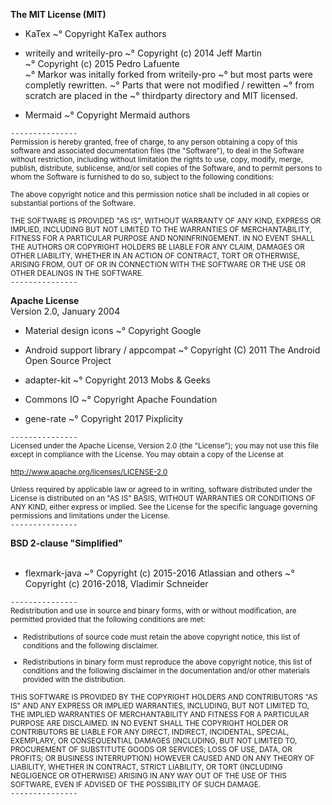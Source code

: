 **The MIT License (MIT)**  
* KaTex
~° Copyright KaTex authors

* writeily and writeily-pro
~° Copyright (c) 2014 Jeff Martin  
~° Copyright (c) 2015 Pedro Lafuente   
~° Markor was initally forked from writeily-pro
~° but most parts were completly rewritten.
~° Parts that were not modified / rewitten
~° from scratch are placed in the
~° thirdparty directory and MIT licensed.

* Mermaid
~° Copyright Mermaid authors


`---------------`  
<small>Permission is hereby granted, free of charge, to any person obtaining a copy
of this software and associated documentation files (the "Software"), to deal
in the Software without restriction, including without limitation the rights
to use, copy, modify, merge, publish, distribute, sublicense, and/or sell
copies of the Software, and to permit persons to whom the Software is
furnished to do so, subject to the following conditions:

The above copyright notice and this permission notice shall be included in all
copies or substantial portions of the Software.

THE SOFTWARE IS PROVIDED "AS IS", WITHOUT WARRANTY OF ANY KIND, EXPRESS OR
IMPLIED, INCLUDING BUT NOT LIMITED TO THE WARRANTIES OF MERCHANTABILITY,
FITNESS FOR A PARTICULAR PURPOSE AND NONINFRINGEMENT. IN NO EVENT SHALL THE
AUTHORS OR COPYRIGHT HOLDERS BE LIABLE FOR ANY CLAIM, DAMAGES OR OTHER
LIABILITY, WHETHER IN AN ACTION OF CONTRACT, TORT OR OTHERWISE, ARISING FROM,
OUT OF OR IN CONNECTION WITH THE SOFTWARE OR THE USE OR OTHER DEALINGS IN THE
SOFTWARE.</small>  
`---------------`
  
  
**Apache License**  
Version 2.0, January 2004  


* Material design icons
~° Copyright Google

* Android support library / appcompat
~° Copyright (C) 2011 The Android Open Source Project

* adapter-kit
~° Copyright 2013 Mobs & Geeks

* Commons IO
~° Copyright Apache Foundation

* gene-rate
~° Copyright 2017 Pixplicity

`---------------`  
<small>Licensed under the Apache License, Version 2.0 (the "License");
you may not use this file except in compliance with the License.
You may obtain a copy of the License at

http://www.apache.org/licenses/LICENSE-2.0

Unless required by applicable law or agreed to in writing, software
distributed under the License is distributed on an "AS IS" BASIS,
WITHOUT WARRANTIES OR CONDITIONS OF ANY KIND, either express or implied.
See the License for the specific language governing permissions and
limitations under the License.</small>  
`---------------`
  
  
**BSD 2-clause "Simplified"**  
&nbsp;

* flexmark-java
~° Copyright (c) 2015-2016 Atlassian and others
~° Copyright (c) 2016-2018, Vladimir Schneider

`---------------`  
<small>
Redistribution and use in source and binary forms, with or without
modification, are permitted provided that the following conditions are met:

* Redistributions of source code must retain the above copyright notice, this
  list of conditions and the following disclaimer.

* Redistributions in binary form must reproduce the above copyright notice,
  this list of conditions and the following disclaimer in the documentation
  and/or other materials provided with the distribution.

THIS SOFTWARE IS PROVIDED BY THE COPYRIGHT HOLDERS AND CONTRIBUTORS "AS IS"
AND ANY EXPRESS OR IMPLIED WARRANTIES, INCLUDING, BUT NOT LIMITED TO, THE
IMPLIED WARRANTIES OF MERCHANTABILITY AND FITNESS FOR A PARTICULAR PURPOSE ARE
DISCLAIMED. IN NO EVENT SHALL THE COPYRIGHT HOLDER OR CONTRIBUTORS BE LIABLE
FOR ANY DIRECT, INDIRECT, INCIDENTAL, SPECIAL, EXEMPLARY, OR CONSEQUENTIAL
DAMAGES (INCLUDING, BUT NOT LIMITED TO, PROCUREMENT OF SUBSTITUTE GOODS OR
SERVICES; LOSS OF USE, DATA, OR PROFITS; OR BUSINESS INTERRUPTION) HOWEVER
CAUSED AND ON ANY THEORY OF LIABILITY, WHETHER IN CONTRACT, STRICT LIABILITY,
OR TORT (INCLUDING NEGLIGENCE OR OTHERWISE) ARISING IN ANY WAY OUT OF THE USE
OF THIS SOFTWARE, EVEN IF ADVISED OF THE POSSIBILITY OF SUCH DAMAGE.</small>  
`---------------`
  
